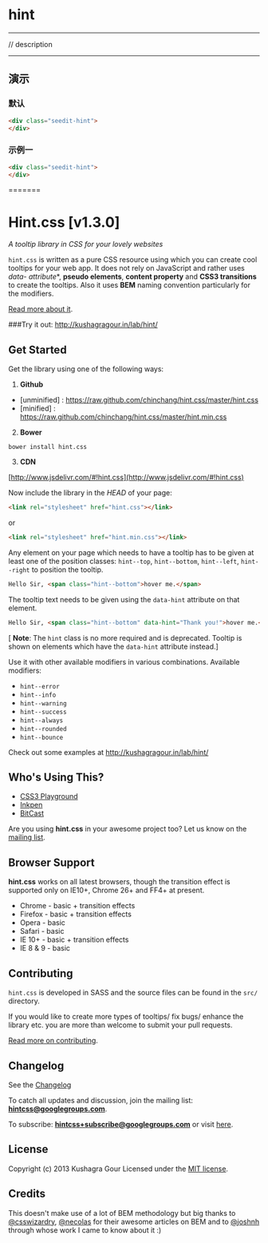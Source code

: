# hint

---

// description

---

## 演示

<link type="text/css" rel="stylesheet" media="screen" href="src/hint.css">

### 默认

````html
<div class="seedit-hint">
</div>
````

### 示例一

````html
<div class="seedit-hint">
</div>
````
=======
# Hint.css [v1.3.0]
*A tooltip library in CSS for your lovely websites*

`hint.css` is written as a pure CSS resource using which you can create cool tooltips for your web app. It does not rely on JavaScript and rather uses **data-* attribute**, **pseudo elements**, **content property** and **CSS3 transitions** to create the tooltips. Also it uses **BEM** naming convention particularly for the modifiers.

[Read more about it](http://kushagragour.in/blog/2013/02/years-first-side-project-hint/).

###Try it out:
http://kushagragour.in/lab/hint/

## Get Started

Get the library using one of the following ways:

1. **Github**

 - [unminified] : https://raw.github.com/chinchang/hint.css/master/hint.css
 - [minified] : https://raw.github.com/chinchang/hint.css/master/hint.min.css

2. **Bower**

 ```
 bower install hint.css
 ```

3. **CDN**

 [http://www.jsdelivr.com/#!hint.css](http://www.jsdelivr.com/#!hint.css)

Now include the library in the *HEAD* of your page:

```html
<link rel="stylesheet" href="hint.css"></link>
```
or

```html
<link rel="stylesheet" href="hint.min.css"></link>
```

Any element on your page which needs to have a tooltip has to be given at least one of the position classes: `hint--top`, `hint--bottom`, `hint--left`, `hint--right` to position the tooltip.

```html
Hello Sir, <span class="hint--bottom">hover me.</span>
```

The tooltip text needs to be given using the `data-hint` attribute on that element.

```html
Hello Sir, <span class="hint--bottom" data-hint="Thank you!">hover me.</span>
```

[ **Note**: The `hint` class is no more required and is deprecated. Tooltip is shown on elements which have the `data-hint` attribute instead.]

Use it with other available modifiers in various combinations. Available modifiers:
- `hint--error`
- `hint--info`
- `hint--warning`
- `hint--success`
- `hint--always`
- `hint--rounded`
- `hint--bounce`

Check out some examples at http://kushagragour.in/lab/hint/

## Who's Using This?
- [CSS3 Playground](http://playground.webflow.com/)
- [Inkpen](http://inkpen.in/)
- [BitCast](https://www.bitcast.io/)

Are you using **hint.css** in your awesome project too? Let us know on the [mailing list](mailto:hintcss@googlegroups.com).

## Browser Support
**hint.css** works on all latest browsers, though the transition effect is supported only on IE10+, Chrome 26+ and FF4+ at present.

- Chrome - basic + transition effects
- Firefox - basic + transition effects
- Opera - basic
- Safari - basic
- IE 10+ - basic + transition effects
- IE 8 & 9 - basic


## Contributing
`hint.css` is developed in SASS and the source files can be found in the `src/` directory.

If you would like to create more types of tooltips/ fix bugs/ enhance the library etc. you are more than welcome to submit your pull requests.

[Read more on contributing](./CONTRIBUTING.md).

## Changelog
See the [Changelog](https://github.com/chinchang/hint.css/wiki/Changelog)

To catch all updates and discussion, join the mailing list: **hintcss@googlegroups.com**.

To subscribe: **hintcss+subscribe@googlegroups.com** or visit [here](https://groups.google.com/forum/?fromgroups=#!forum/hintcss).

## License
Copyright (c) 2013 Kushagra Gour
Licensed under the [MIT license](http://opensource.org/licenses/MIT).

## Credits
This doesn't make use of a lot of BEM methodology but big thanks to [@csswizardry](https://twitter.com/csswizardry), [@necolas](https://twitter.com/necolas) for their awesome articles on BEM and to [@joshnh](https://twitter.com/_joshnh) through whose work I came to know about it :)

